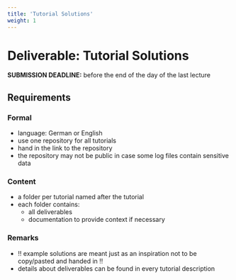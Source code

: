```yaml
---
title: 'Tutorial Solutions'
weight: 1
---
```



Deliverable: Tutorial Solutions
===============================


__SUBMISSION DEADLINE:__ before the end of the day of the last lecture


## Requirements

### Formal

* language: German or English
* use one repository for all tutorials
* hand in the link to the repository
* the repository may not be public in case some log files contain sensitive data 


### Content

* a folder per tutorial named after the tutorial
* each folder contains:
  * all deliverables
  * documentation to provide context if necessary  


### Remarks

* ‼️ example solutions are meant just as an inspiration not to be copy/pasted and handed in ‼️
* details about deliverables can be found in every tutorial description
